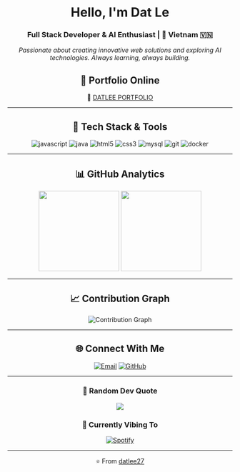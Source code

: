 <div align="center">

#  Hello, I'm Dat Le

### Full Stack Developer & AI Enthusiast | 📍 Vietnam 🇻🇳

*Passionate about creating innovative web solutions and exploring AI technologies. Always learning, always building.*
## 🔗  Portfolio Online
🥐 [DATLEE PORTFOLIO](https://datlee27.github.io/DatleePortfolio/)  



---

## 🚀 Tech Stack & Tools

<p align="center">
  <img src="https://img.shields.io/badge/JavaScript-F7DF1E?logo=javascript&logoColor=black&style=for-the-badge" alt="javascript"/>
  <img src="https://img.shields.io/badge/Java-ED8B00?logo=java&logoColor=white&style=for-the-badge" alt="java"/>
  <img src="https://img.shields.io/badge/HTML5-E34F26?logo=html5&logoColor=white&style=for-the-badge" alt="html5"/>
  <img src="https://img.shields.io/badge/CSS3-1572B6?logo=css3&logoColor=white&style=for-the-badge" alt="css3"/>
  <img src="https://img.shields.io/badge/MySQL-4479A1?logo=mysql&logoColor=white&style=for-the-badge" alt="mysql"/>
  <img src="https://img.shields.io/badge/Git-F05032?logo=git&logoColor=white&style=for-the-badge" alt="git"/>
  <img src="https://img.shields.io/badge/Docker-2496ED?logo=docker&logoColor=white&style=for-the-badge" alt="docker"/>

</p>

---

## 📊 GitHub Analytics

<div align="center">
  <img height="180em" src="https://github-readme-stats.vercel.app/api?username=datlee27&show_icons=true&theme=tokyonight&include_all_commits=true&count_private=true"/>
  <img height="180em" src="https://github-readme-stats.vercel.app/api/top-langs/?username=datlee27&layout=compact&langs_count=8&theme=tokyonight"/>
</div>

---

## 📈 Contribution Graph

<div align="center">
  <img src="https://github-readme-activity-graph.vercel.app/graph?username=datlee27&theme=tokyo-night&bg_color=1a1b27&color=70a5fd&line=bf91f3&point=38bdae&area=true&hide_border=true" alt="Contribution Graph"/>
</div>

---

## 🌐 Connect With Me

<div align="center">
  
[![Email](https://img.shields.io/badge/Email-D14836?style=for-the-badge&logo=gmail&logoColor=white)](mailto:lvd27012004@gmail.com)
[![GitHub](https://img.shields.io/badge/GitHub-100000?style=for-the-badge&logo=github&logoColor=white)](https://github.com/datlee27)

</div>

---

<div align="center">
  
### 💭 Random Dev Quote
![](https://quotes-github-readme.vercel.app/api?type=horizontal&theme=tokyonight)

### 🎵 Currently Vibing To
[![Spotify](https://novatorem-kyzbk7wxl-bardiesel.vercel.app/api/spotify)](https://open.spotify.com/user/31k6rlzwxkjrqfdpueskrt4d4dqy)

---

⭐️ From [datlee27](https://github.com/datlee27)

</div>
